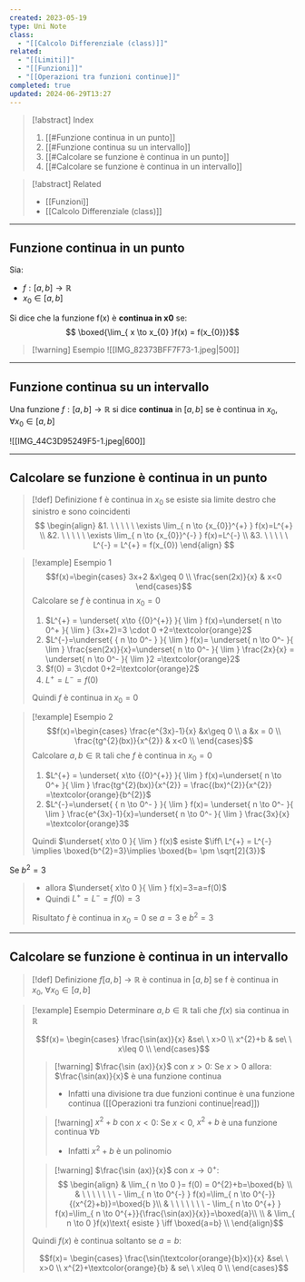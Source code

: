 ```yaml
---
created: 2023-05-19
type: Uni Note
class:
  - "[[Calcolo Differenziale (class)]]"
related:
  - "[[Limiti]]"
  - "[[Funzioni]]"
  - "[[Operazioni tra funzioni continue]]"
completed: true
updated: 2024-06-29T13:27
---
```


>[!abstract] Index
>1. [[#Funzione continua in un punto]]
>2. [[#Funzione continua su un intervallo]]
>3. [[#Calcolare se funzione è continua in un punto]]
>4. [[#Calcolare se funzione è continua in un intervallo]]

>[!abstract] Related
>- [[Funzioni]]
>- [[Calcolo Differenziale (class)]]

---
## Funzione continua in un punto

Sia:
- $f:[a,b]\to \mathbb{R}$
- $x_{0}\in [a,b]$

Si dice che la funzione f(x) è **continua in x0** se:
$$ \boxed{\lim_{ x \to x_{0} }f(x) = f(x_{0})}$$
>[!warning] Esempio
 >![[IMG_82373BFF7F73-1.jpeg|500]]

---
## Funzione continua su un intervallo

Una funzione $f:[a,b]\to \mathbb{R}$  si dice **continua** in $[a,b]$ se è continua in $x_{0}$, $\forall x_{0}\in[a,b]$

![[IMG_44C3D95249F5-1.jpeg|600]]

---
## Calcolare se funzione è continua in un punto

>[!def] Definizione
> f è continua in $x_{0}$ se esiste sia limite destro che sinistro e sono coincidenti 
>$$
>\begin{align}
>&1. \ \ \ \ \ \exists \lim_{ n \to {x_{0}}^{+} } f(x)=L^{+} \\
>&2. \ \ \ \ \ \exists \lim_{ n \to {x_{0}}^{-} } f(x)=L^{-} \\
>&3. \ \ \ \ \ L^{-} = L^{+} = f(x_{0}) 
>\end{align}
>$$

>[!example] Esempio 1
>$$f(x)=\begin{cases}
>3x+2 &x\geq 0 \\
>\frac{sen(2x)}{x} & x<0
>\end{cases}$$
>Calcolare se $f$ è continua in $x_{0}=0$
>
>1) $L^{+} = \underset{ x\to {{0}^{+}} }{ \lim } f(x)=\underset{  n \to 0^+  }{ \lim } (3x+2)=3 \cdot 0 +2=\textcolor{orange}2$
>2) $L^{-}=\underset{ { n \to 0^- } }{ \lim } f(x)= \underset{ n \to 0^- }{ \lim } \frac{sen(2x)}{x}=\underset{  n \to 0^-   }{ \lim } \frac{2x}{x} = \underset{ n \to 0^- }{ \lim }2 =\textcolor{orange}2$
>3) $f(0) = 3\cdot 0+2=\textcolor{orange}2$
>4) $L^{+}=L^{-}=f(0)$ 
>
>Quindi $f$ è continua in $x_{0}=0$

>[!example] Esempio 2
>$$f(x)=\begin{cases}
> \frac{e^{3x}-1}{x} &x\geq 0 \\
> a &x = 0 \\
>\frac{tg^{2}(bx)}{x^{2}} & x<0 \\
>\end{cases}$$
>Calcolare $a,b \in \mathbb{R}$ tali che $f$ è continua in $x_{0}=0$
>
>1) $L^{+} = \underset{ x\to {{0}^{+}} }{ \lim } f(x)=\underset{  n \to 0^+  }{ \lim } \frac{tg^{2}(bx)}{x^{2}} = \frac{(bx)^{2}}{x^{2}} =\textcolor{orange}{b^{2}}$
>2) $L^{-}=\underset{ { n \to 0^- } }{ \lim } f(x)= \underset{ n \to 0^- }{ \lim } \frac{e^{3x}-1}{x}=\underset{  n \to 0^-   }{ \lim } \frac{3x}{x} =\textcolor{orange}3$
>
>Quindi $\underset{ x\to 0 }{ \lim } f(x)$ esiste $\iff\ L^{+} = L^{-} \implies \boxed{b^{2}=3}\implies \boxed{b= \pm \sqrt[2]{3}}$
>
Se $b^{2}=3$
>- allora $\underset{ x\to 0 }{ \lim } f(x)=3=a=f(0)$
>- Quindi $L^{+}=L^{-}=f(0) = 3$ 
>
>Risultato $f$ è continua in $x_{0}=0$ se $a=3$ e $b^{2}=3$

---
## Calcolare se funzione è continua in un intervallo

>[!def] Definizione
> $f[a,b]\to \mathbb{R}$ è continua in $[a,b]$ se f è continua in $x_{0},\ \forall x_{0}\in [a,b]$

>[!example] Esempio
>Determinare $a, b\in\mathbb{R}$ tali che $f(x)$ sia continua in $\mathbb{R}$
>
>$$f(x)=
>\begin{cases}
>\frac{\sin(ax)}{x} &se\ \ x>0 \\
>x^{2}+b & se\ \ x\leq 0 \\
>\end{cases}$$ 
>
> >[!warning] $\frac{\sin (ax)}{x}$ con $x>0$:
> >Se $x>0$ allora: $\frac{\sin(ax)}{x}$ è una funzione continua
> >- Infatti una divisione tra due funzioni continue è una funzione continua ([[Operazioni tra funzioni continue|read]])
>
> >[!warning] $x^{2}+b$ con $x<0$:
> >Se $x<0$, $x^{2}+b$ è una funzione continua $\forall b$
> >- Infatti $x^{2}+b$ è un polinomio 
>
> >[!warning] $\frac{\sin (ax)}{x}$ con $x\to 0^{+}$:
> >$$ \begin{align}
> > & \lim_{ n \to 0 }= f(0) = 0^{2}+b=\boxed{b}  \\
> > & \ \ \ \ \ \ \ - \lim_{ n \to 0^{-} }  f(x)=\lim_{ n \to 0^{-}}{(x^{2}+b)}=\boxed{b }\\ 
> > & \ \ \ \ \ \ \ - \lim_{ n \to 0^{+} }  f(x)=\lim_{ n \to 0^{+}}{\frac{\sin(ax)}{x}}=\boxed{a}\\ \\
> > & \lim_{ n \to 0 }f(x)\text{ esiste } \iff \boxed{a=b}  \\
> >\end{align}$$
>
>Quindi $f(x)$ è continua soltanto se $a=b$:
>
>$$f(x)=
>\begin{cases}
>\frac{\sin(\textcolor{orange}{b}x)}{x} &se\ \ x>0 \\
>x^{2}+\textcolor{orange}{b} & se\ \ x\leq 0 \\
>\end{cases}$$
